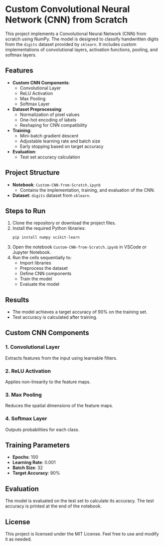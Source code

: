 # Custom Convolutional Neural Network (CNN) from Scratch

This project implements a Convolutional Neural Network (CNN) from scratch using NumPy. The model is designed to classify handwritten digits from the `digits` dataset provided by `sklearn`. It includes custom implementations of convolutional layers, activation functions, pooling, and softmax layers.

## Features
- **Custom CNN Components**:
  - Convolutional Layer
  - ReLU Activation
  - Max Pooling
  - Softmax Layer
- **Dataset Preprocessing**:
  - Normalization of pixel values
  - One-hot encoding of labels
  - Reshaping for CNN compatibility
- **Training**:
  - Mini-batch gradient descent
  - Adjustable learning rate and batch size
  - Early stopping based on target accuracy
- **Evaluation**:
  - Test set accuracy calculation

## Project Structure
- **Notebook**: `Custom-CNN-from-Scratch.ipynb`
  - Contains the implementation, training, and evaluation of the CNN.
- **Dataset**: `digits` dataset from `sklearn`.

## Steps to Run
1. Clone the repository or download the project files.
2. Install the required Python libraries:
   ```bash
   pip install numpy scikit-learn
   ```
3. Open the notebook `Custom-CNN-from-Scratch.ipynb` in VSCode or Jupyter Notebook.
4. Run the cells sequentially to:
   - Import libraries
   - Preprocess the dataset
   - Define CNN components
   - Train the model
   - Evaluate the model

## Results
- The model achieves a target accuracy of 90% on the training set.
- Test accuracy is calculated after training.

## Custom CNN Components
### 1. Convolutional Layer
Extracts features from the input using learnable filters.

### 2. ReLU Activation
Applies non-linearity to the feature maps.

### 3. Max Pooling
Reduces the spatial dimensions of the feature maps.

### 4. Softmax Layer
Outputs probabilities for each class.

## Training Parameters
- **Epochs**: 100
- **Learning Rate**: 0.001
- **Batch Size**: 32
- **Target Accuracy**: 90%

## Evaluation
The model is evaluated on the test set to calculate its accuracy. The test accuracy is printed at the end of the notebook.

## License
This project is licensed under the MIT License. Feel free to use and modify it as needed.
